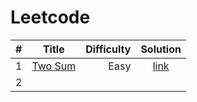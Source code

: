 # Leetcode

|   # | Title                                             | Difficulty  | Solution              |
| --- | :-----:                                           | ----------: | :-------:             |
|   1 | [Two Sum](https://leetcode.com/problems/two-sum/) | Easy        | [link](./two_sum.cpp) |
|   2 |                                                   |             |                       |

